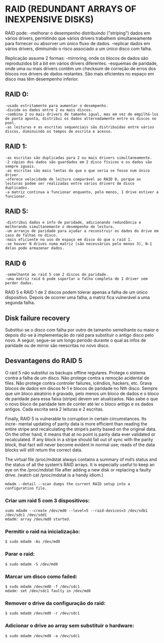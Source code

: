 # RAID (REDUNDANT ARRAYS OF INEXPENSIVE DISKS)
RAID pode:
	-melhorar o desempenho distribuindo ("striping") dados em vários drivers, permitindo que vários drivers trabalhem simultaneamente para fornecer ou absorver um único fluxo de dados.
	-replicar dados em vários drivers, diminuindo o risco associado a um único disco com falha.

Replicação assume 2 formas:
	-mirroring, onde os blocos de dados são reproduzidos bit a bit em vários drivers diferentes.
	-esquemas de paridade, onde uma ou mais drivers contêm um checksum de correção de erros dos blocos nos drivers de dados restantes. São mais eficientes no espaço em disco mas têm desempenho inferior.

## RAID 0:
	-usado estritamente para aumentar o desempenho.
	-divide os dados entre 2 ou mais discos.
	-combina 2 ou mais drivers de tamanho igual, mas em vez de empilhá-los de ponta aponta, distribui os dados alternadamente entre os discos no pool.
	-as leituras e as escritas sequenciais são distribuídas entre vários discos, diminuindo os tempos de escrita e acesso.

## RAID 1:
	-as escritas são duplicadas para 2 ou mais drivers simultaneamente.
	-2 cópias dos dados são guardados em 2 disco físicos e os dados são sempre iguais.
	-as escritas são mais lentas do que o que seria se fosse num único driver.
	-oferece velocidade de leitura comparável ao RAID 0, porque as leituras podem ser realizadas entre vários drivers de disco duplicados.
	-a matriz continua a funcionar enquanto, pelo menos, 1 drive estiver a funcionar.

## RAID 5:
	-distribui dados e info de paridade, adicionando redundância e melhorando simultanemante o desempenho de leitura.
	-um arranjo de paridade para ajudar a reconstruir os dados do drive em caso de falhas no disco.
	-mais eficiente no uso de espaço em disco do que o raid 1.
	-se houver N drives numa matriz (são necessários pelo menos 3), N-1 delas pode armazenar dados.

## RAID 6
	-semelhante ao raid 5 com 2 discos de paridade.
	-uma matriz raid 6 pode suportar a falha completa de 1 driver sem perder dados.

RAID 5 e RAID 1 de 2 discos podem tolerar apenas a falha de um único dispositivo. Depois de ocorrer uma falha, a matriz fica vulnerável a uma segunda falha.


## Disk failure recovery
Substitui-se o disco com falha por outro de tamanho semelhante ou maior e depois diz-se à implementação do raid para substituir o antigo disco pelo novo. A seguir, segue-se um longo periodo durante o qual as infos de paridade ou de mirror são reescritas no novo disco.


## Desvantagens do RAID 5
O raid 5 não substitui os backups offline regulares.
Protege o sistema contra a falha de um disco.
Não protege contra a remoção acidental de files.
Não protege contra controler failures, icêndios, hackers, etc.
Grava blocos de dados em discos N-1 e blocos de paridade no Nth disco. Sempre que um bloco aleatório é gravado, pelo menos um bloco de dados e o bloco de paridade para essa faixa (stripe) devem ser atualizados.
Não sabe o que o novo bloco de paridade tem de conter até ler o bloco antigo e os dados antigos.
Cada escrita será 2 leituras e 2 escritas.


Finally, RAID 5 is vulnerable to corruption in certain circumstances. Its incre-
mental updating of parity data is more efficient than reading the entire stripe and
recalculating the stripe’s parity based on the original data. On the other hand, it
means that at no point is parity data ever validated or recalculated. If any block in
a stripe should fall out of sync with the parity block, that fact will never become
evident in normal use; reads of the data blocks will still return the correct data.

The virtual file /proc/mdstat always contains a summary of md’s status and the
status of all the system’s RAID arrays. It is especially useful to keep an eye on the
/proc/mdstat file after adding a new disk or replacing a faulty drive. (watch cat
/proc/mdstat is a handy idiom.)

	mdadm --detail --scan dumps the current RAID setup into a configuration file.

### Criar um raid 5 com 3 dispositivos:
	
	sudo mdadm --create /dev/md0 --level=5 --raid-devices=3 /dev/sdb1 /dev/sdc1 /dev/sdd1
	mdadm: array /dev/md0 started.

### Permitir o raid na inicialização:
	
	$ sudo mdadm -As /dev/md0

### Parar o raid:
	
	$ sudo mdadm -S /dev/md0

### Marcar um disco como failed:

	$ sudo mdadm /dev/md0 -f /dev/sdc1
	mdadm: set /dev/sdc1 faulty in /dev/md0

### Remover o drive da configuração do raid:

	$ sudo mdadm /dev/md0 -r /dev/sdc1

### Adicionar o drive ao array sem substituir o hardware:

	$ sudo mdadm /dev/md0 -a /dev/sdc1



